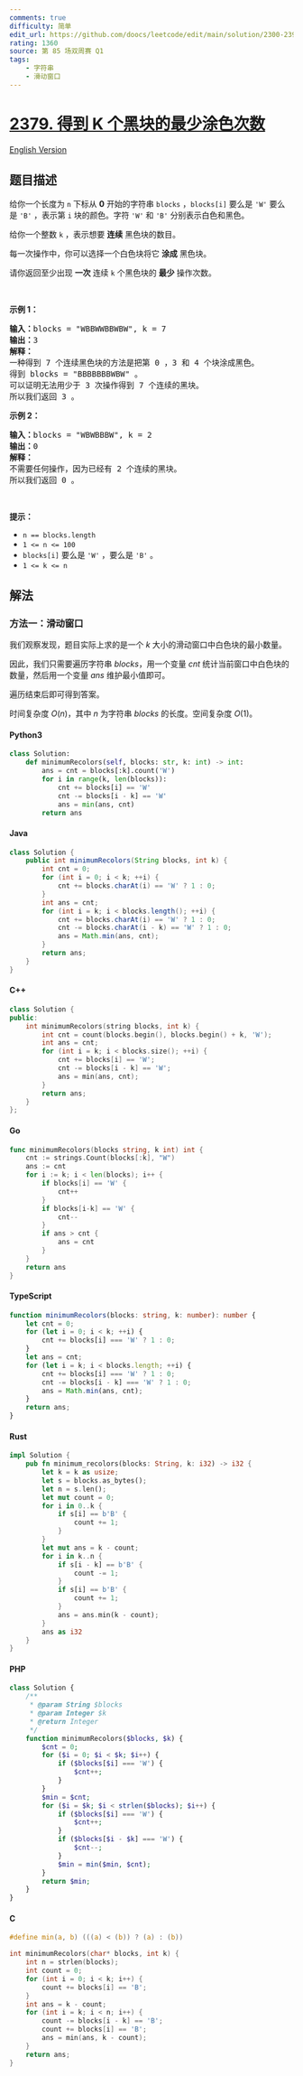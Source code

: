 ```yaml
---
comments: true
difficulty: 简单
edit_url: https://github.com/doocs/leetcode/edit/main/solution/2300-2399/2379.Minimum%20Recolors%20to%20Get%20K%20Consecutive%20Black%20Blocks/README.md
rating: 1360
source: 第 85 场双周赛 Q1
tags:
    - 字符串
    - 滑动窗口
---
```


<!-- problem:start -->

# [2379. 得到 K 个黑块的最少涂色次数](https://leetcode.cn/problems/minimum-recolors-to-get-k-consecutive-black-blocks)

[English Version](/solution/2300-2399/2379.Minimum%20Recolors%20to%20Get%20K%20Consecutive%20Black%20Blocks/README_EN.md)

## 题目描述

<!-- description:start -->

<p>给你一个长度为 <code>n</code>&nbsp;下标从 <strong>0</strong>&nbsp;开始的字符串&nbsp;<code>blocks</code>&nbsp;，<code>blocks[i]</code>&nbsp;要么是&nbsp;<code>'W'</code>&nbsp;要么是&nbsp;<code>'B'</code>&nbsp;，表示第&nbsp;<code>i</code>&nbsp;块的颜色。字符&nbsp;<code>'W'</code> 和&nbsp;<code>'B'</code>&nbsp;分别表示白色和黑色。</p>

<p>给你一个整数&nbsp;<code>k</code>&nbsp;，表示想要&nbsp;<strong>连续</strong>&nbsp;黑色块的数目。</p>

<p>每一次操作中，你可以选择一个白色块将它 <strong>涂成</strong>&nbsp;黑色块。</p>

<p>请你返回至少出现 <strong>一次</strong>&nbsp;连续 <code>k</code>&nbsp;个黑色块的 <strong>最少</strong>&nbsp;操作次数。</p>

<p>&nbsp;</p>

<p><strong>示例 1：</strong></p>

<pre>
<b>输入：</b>blocks = "WBBWWBBWBW", k = 7
<b>输出：</b>3
<strong>解释：</strong>
一种得到 7 个连续黑色块的方法是把第 0 ，3 和 4 个块涂成黑色。
得到 blocks = "BBBBBBBWBW" 。
可以证明无法用少于 3 次操作得到 7 个连续的黑块。
所以我们返回 3 。
</pre>

<p><strong>示例 2：</strong></p>

<pre>
<b>输入：</b>blocks = "WBWBBBW", k = 2
<b>输出：</b>0
<strong>解释：</strong>
不需要任何操作，因为已经有 2 个连续的黑块。
所以我们返回 0 。
</pre>

<p>&nbsp;</p>

<p><b>提示：</b></p>

<ul>
	<li><code>n == blocks.length</code></li>
	<li><code>1 &lt;= n &lt;= 100</code></li>
	<li><code>blocks[i]</code>&nbsp;要么是&nbsp;<code>'W'</code>&nbsp;，要么是&nbsp;<code>'B'</code> 。</li>
	<li><code>1 &lt;= k &lt;= n</code></li>
</ul>

<!-- description:end -->

## 解法

<!-- solution:start -->

### 方法一：滑动窗口

我们观察发现，题目实际上求的是一个 $k$ 大小的滑动窗口中白色块的最小数量。

因此，我们只需要遍历字符串 $blocks$，用一个变量 $cnt$ 统计当前窗口中白色块的数量，然后用一个变量 $ans$ 维护最小值即可。

遍历结束后即可得到答案。

时间复杂度 $O(n)$，其中 $n$ 为字符串 $blocks$ 的长度。空间复杂度 $O(1)$。

<!-- tabs:start -->

#### Python3

```python
class Solution:
    def minimumRecolors(self, blocks: str, k: int) -> int:
        ans = cnt = blocks[:k].count('W')
        for i in range(k, len(blocks)):
            cnt += blocks[i] == 'W'
            cnt -= blocks[i - k] == 'W'
            ans = min(ans, cnt)
        return ans
```

#### Java

```java
class Solution {
    public int minimumRecolors(String blocks, int k) {
        int cnt = 0;
        for (int i = 0; i < k; ++i) {
            cnt += blocks.charAt(i) == 'W' ? 1 : 0;
        }
        int ans = cnt;
        for (int i = k; i < blocks.length(); ++i) {
            cnt += blocks.charAt(i) == 'W' ? 1 : 0;
            cnt -= blocks.charAt(i - k) == 'W' ? 1 : 0;
            ans = Math.min(ans, cnt);
        }
        return ans;
    }
}
```

#### C++

```cpp
class Solution {
public:
    int minimumRecolors(string blocks, int k) {
        int cnt = count(blocks.begin(), blocks.begin() + k, 'W');
        int ans = cnt;
        for (int i = k; i < blocks.size(); ++i) {
            cnt += blocks[i] == 'W';
            cnt -= blocks[i - k] == 'W';
            ans = min(ans, cnt);
        }
        return ans;
    }
};
```

#### Go

```go
func minimumRecolors(blocks string, k int) int {
	cnt := strings.Count(blocks[:k], "W")
	ans := cnt
	for i := k; i < len(blocks); i++ {
		if blocks[i] == 'W' {
			cnt++
		}
		if blocks[i-k] == 'W' {
			cnt--
		}
		if ans > cnt {
			ans = cnt
		}
	}
	return ans
}
```

#### TypeScript

```ts
function minimumRecolors(blocks: string, k: number): number {
    let cnt = 0;
    for (let i = 0; i < k; ++i) {
        cnt += blocks[i] === 'W' ? 1 : 0;
    }
    let ans = cnt;
    for (let i = k; i < blocks.length; ++i) {
        cnt += blocks[i] === 'W' ? 1 : 0;
        cnt -= blocks[i - k] === 'W' ? 1 : 0;
        ans = Math.min(ans, cnt);
    }
    return ans;
}
```

#### Rust

```rust
impl Solution {
    pub fn minimum_recolors(blocks: String, k: i32) -> i32 {
        let k = k as usize;
        let s = blocks.as_bytes();
        let n = s.len();
        let mut count = 0;
        for i in 0..k {
            if s[i] == b'B' {
                count += 1;
            }
        }
        let mut ans = k - count;
        for i in k..n {
            if s[i - k] == b'B' {
                count -= 1;
            }
            if s[i] == b'B' {
                count += 1;
            }
            ans = ans.min(k - count);
        }
        ans as i32
    }
}
```

#### PHP

```php
class Solution {
    /**
     * @param String $blocks
     * @param Integer $k
     * @return Integer
     */
    function minimumRecolors($blocks, $k) {
        $cnt = 0;
        for ($i = 0; $i < $k; $i++) {
            if ($blocks[$i] === 'W') {
                $cnt++;
            }
        }
        $min = $cnt;
        for ($i = $k; $i < strlen($blocks); $i++) {
            if ($blocks[$i] === 'W') {
                $cnt++;
            }
            if ($blocks[$i - $k] === 'W') {
                $cnt--;
            }
            $min = min($min, $cnt);
        }
        return $min;
    }
}
```

#### C

```c
#define min(a, b) (((a) < (b)) ? (a) : (b))

int minimumRecolors(char* blocks, int k) {
    int n = strlen(blocks);
    int count = 0;
    for (int i = 0; i < k; i++) {
        count += blocks[i] == 'B';
    }
    int ans = k - count;
    for (int i = k; i < n; i++) {
        count -= blocks[i - k] == 'B';
        count += blocks[i] == 'B';
        ans = min(ans, k - count);
    }
    return ans;
}
```

<!-- tabs:end -->

<!-- solution:end -->

<!-- problem:end -->
